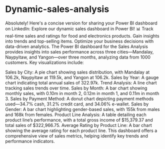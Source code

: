 # Dynamic-sales-analysis
 Absolutely! Here's a concise version for sharing your Power BI dashboard on LinkedIn:  Explore our dynamic sales dashboard in Power BI! 📊 Track real-time sales and ratings for food and electronics products. Gain insights into trends and top-selling items. Optimize your business decisions with data-driven analytics.
The Power BI dashboard for the Sales Analysis provides insights into sales performance across three cities—Mandalay, Naypyitaw, and Yangon—over three months, analyzing data from 1000 customers. Key visualizations include:

Sales by City: A pie chart showing sales distribution, with Mandalay at 106.2k, Naypyitaw at 119.5k, and Yangon at 106.2k.
Sales by Year: A gauge chart indicating total annual sales of 322.97k.
Trend Analysis: A line chart tracking sales trends over time.
Sales by Month: A bar chart showing monthly sales, with 0.10m in month 2, 0.12m in month 1, and 0.11m in month 3.
Sales by Payment Method: A donut chart depicting payment methods used—34.7% cash, 31.2% credit card, and 34.06% e-wallet.
Sales by Gender: A bar chart highlighting gender-based sales, with 155k from males and 168k from females.
Product Line Analysis: A table detailing each product line’s performance, with a total gross income of $15,379.37 and total sales of $322,966.75.
Average Rating by Product Line: A bar chart showing the average rating for each product line.
This dashboard offers a comprehensive view of sales metrics, helping identify key trends and performance indicators.
